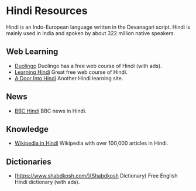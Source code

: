 # Hindi Resources 

Hindi is an Indo-European language written in the Devanagari script. Hindi is mainly used in India and spoken by about 322 million native speakers.

## Web Learning

* [Duolingo](https://www.duolingo.com/) Duolingo has a free web course of Hindi (with ads).
* [Learning Hindi](http://www.learning-hindi.com) Great free web course of Hindi.
* [A Door Into Hindi](https://taj.oasis.unc.edu/) Another Hindi learning site.

## News

* [BBC Hindi](https://www.bbc.com/hindi) BBC news in Hindi.


## Knowledge

* [Wikipedia in Hindi](https://hi.wikipedia.org) Wikipedia with over 100,000 articles in Hindi.

## Dictionaries

* [https://www.shabdkosh.com/](Shabdkosh Dictionary) Free English Hindi dictionary (with ads).

